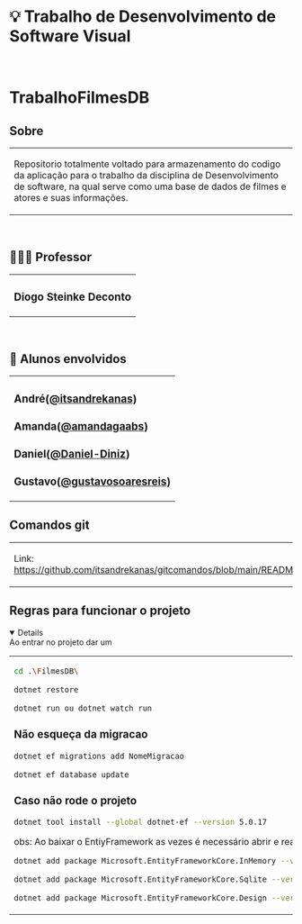# 💡 Trabalho de Desenvolvimento de Software Visual

<br />

# TrabalhoFilmesDB

## Sobre

<table>
<tr>
<td>

Repositorio totalmente voltado para armazenamento do codigo da aplicação para o trabalho da disciplina de Desenvolvimento de software, na qual serve como uma base de dados de filmes e atores e suas informações.

</td>
</tr>
</table>


<br />

## 👨🏻‍🏫 Professor

<table>
<tr>
<td>

### Diogo Steinke Deconto

</td>
</tr>
</table>

<br />

## 🚀 Alunos envolvidos

<table>
<tr>
<td>

### André([@itsandrekanas](https://github.com/itsandrekanas))
### Amanda([@amandagaabs](https://github.com/amandagaabs))
### Daniel([@Daniel-Diniz](https://github.com/Daniel-Diniz))
### Gustavo([@gustavosoaresreis](https://github.com/gustavosoaresreis))

</td>
</tr>
</table>


## Comandos git

<table>
<tr>
<td>

Link: https://github.com/itsandrekanas/gitcomandos/blob/main/README.md

</td>
</tr>
</table>

## Regras para funcionar o projeto

<details open="open"> Ao entrar no projeto dar um

<table>
<tr>
<td>

 ```sh
cd .\FilmesDB\
```

```sh
dotnet restore
```

```sh
dotnet run ou dotnet watch run
```

### Não esqueça da migracao

```sh
dotnet ef migrations add NomeMigracao
```

```sh
dotnet ef database update
```

### Caso não rode o projeto

```sh
dotnet tool install --global dotnet-ef --version 5.0.17
```

obs:  Ao baixar o EntiyFramework as vezes é necessário abrir e reabrir o vscode.

```sh
dotnet add package Microsoft.EntityFrameworkCore.InMemory --version 5.0.17
```

```sh
dotnet add package Microsoft.EntityFrameworkCore.Sqlite --version 5.0.17
```

```sh
dotnet add package Microsoft.EntityFrameworkCore.Design --version 5.0.17
```


</td>
</tr>
</table>
</details>

